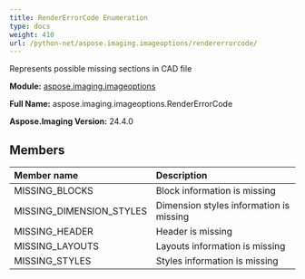 ```yaml
---
title: RenderErrorCode Enumeration
type: docs
weight: 410
url: /python-net/aspose.imaging.imageoptions/rendererrorcode/
---
```


Represents possible missing sections in CAD file

**Module:** [aspose.imaging.imageoptions](/imaging/python-net/aspose.imaging.imageoptions/)

**Full Name:** aspose.imaging.imageoptions.RenderErrorCode

**Aspose.Imaging Version:** 24.4.0

## **Members**
| **Member name** | **Description** |
| :- | :- |
| MISSING_BLOCKS | Block information is missing |
| MISSING_DIMENSION_STYLES | Dimension styles information is missing |
| MISSING_HEADER | Header is missing |
| MISSING_LAYOUTS | Layouts information is missing |
| MISSING_STYLES | Styles information is missing |
